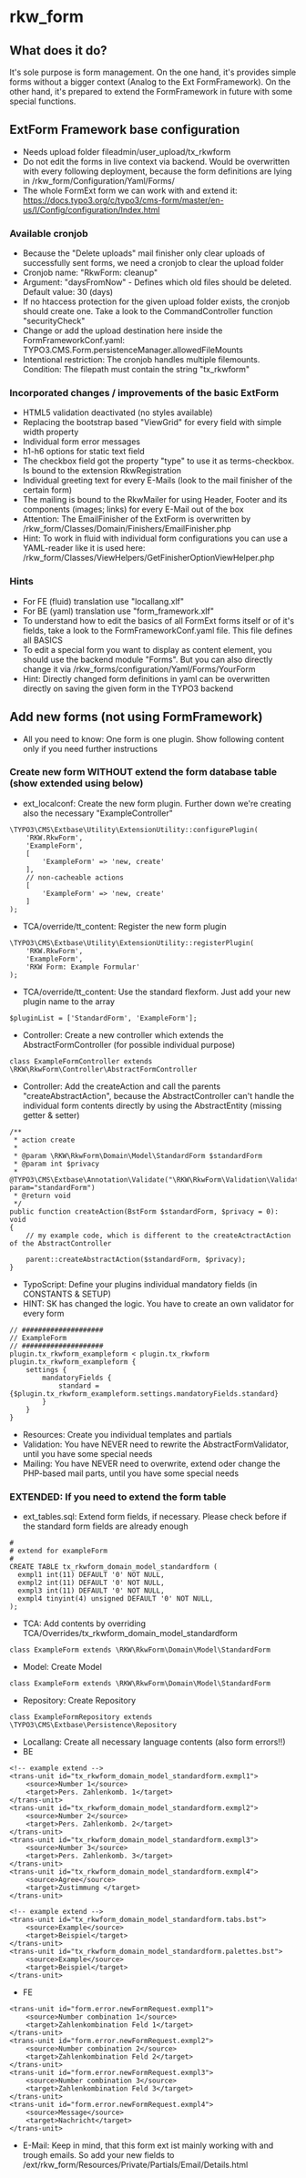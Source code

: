 # rkw_form

## What does it do?
It's sole purpose is form management.
On the one hand, it's provides simple forms without a bigger context (Analog to the Ext FormFramework).
On the other hand, it's prepared to extend the FormFramework in future with some special functions.

## ExtForm Framework base configuration
* Needs upload folder fileadmin/user_upload/tx_rkwform
* Do not edit the forms in live context via backend. Would be overwritten with every following deployment, because the form definitions are lying in /rkw_form/Configuration/Yaml/Forms/
* The whole FormExt form we can work with and extend it: https://docs.typo3.org/c/typo3/cms-form/master/en-us/I/Config/configuration/Index.html
### Available cronjob
* Because the "Delete uploads" mail finisher only clear uploads of successfully sent forms, we need a cronjob to clear the upload folder
* Cronjob name: "RkwForm: cleanup"
* Argument: "daysFromNow" - Defines which old files should be deleted. Default value: 30 (days)
* If no htaccess protection for the given upload folder exists, the cronjob should create one. Take a look to the CommandController function "securityCheck"
* Change or add the upload destination here inside the FormFrameworkConf.yaml: TYPO3.CMS.Form.persistenceManager.allowedFileMounts
* Intentional restriction: The cronjob handles multiple filemounts. Condition: The filepath must contain the string "tx_rkwform"
### Incorporated changes / improvements of the basic ExtForm
* HTML5 validation deactivated (no styles available)
* Replacing the bootstrap based "ViewGrid" for every field with simple width property
* Individual form error messages
* h1-h6 options for static text field
* The checkbox field got the property "type" to use it as terms-checkbox. Is bound to the extension RkwRegistration
* Individual greeting text for every E-Mails (look to the mail finisher of the certain form)
* The mailing is bound to the RkwMailer for using Header, Footer and its components (images; links) for every E-Mail out of the box
* Attention: The EmailFinisher of the ExtForm is overwritten by /rkw_form/Classes/Domain/Finishers/EmailFinisher.php
* Hint: To work in fluid with individual form configurations you can use a YAML-reader like it is used here: /rkw_form/Classes/ViewHelpers/GetFinisherOptionViewHelper.php
### Hints
* For FE (fluid) translation use "locallang.xlf"
* For BE (yaml) translation use "form_framework.xlf"
* To understand how to edit the basics of all FormExt forms itself or of it's fields, take a look to the FormFrameworkConf.yaml file. This file defines all BASICS
* To edit a special form you want to display as content element, you should use the backend module "Forms". But you can also directly change it via /rkw_forms/configuration/Yaml/Forms/YourForm
* Hint: Directly changed form definitions in yaml can be overwritten directly on saving the given form in the TYPO3 backend

## Add new forms (not using FormFramework)
* All you need to know: One form is one plugin. Show following content only if you need further instructions

### Create new form WITHOUT extend the form database table (show extended using below)
* ext_localconf: Create the new form plugin. Further down we're creating also the necessary "ExampleController"
```
\TYPO3\CMS\Extbase\Utility\ExtensionUtility::configurePlugin(
    'RKW.RkwForm',
    'ExampleForm',
    [
        'ExampleForm' => 'new, create'
    ],
    // non-cacheable actions
    [
        'ExampleForm' => 'new, create'
    ]
);
```
* TCA/override/tt_content: Register the new form plugin
```
\TYPO3\CMS\Extbase\Utility\ExtensionUtility::registerPlugin(
    'RKW.RkwForm',
    'ExampleForm',
    'RKW Form: Example Formular'
);
```
* TCA/override/tt_content: Use the standard flexform. Just add your new plugin name to the array
```
$pluginList = ['StandardForm', 'ExampleForm'];
```
* Controller: Create a new controller which extends the AbstractFormController (for possible individual purpose)
```
class ExampleFormController extends \RKW\RkwForm\Controller\AbstractFormController
```
* Controller: Add the createAction and call the parents "createAbstractAction", because the AbstractController can't handle the individual form contents directly by using the AbstractEntity (missing getter & setter)
```
/**
 * action create
 *
 * @param \RKW\RkwForm\Domain\Model\StandardForm $standardForm
 * @param int $privacy
 * @TYPO3\CMS\Extbase\Annotation\Validate("\RKW\RkwForm\Validation\Validator\AbstractFormValidator", param="standardForm")
 * @return void
 */
public function createAction(BstForm $standardForm, $privacy = 0): void
{
    // my example code, which is different to the createActractAction of the AbstractController

    parent::createAbstractAction($standardForm, $privacy);
}
```
* TypoScript: Define your plugins individual mandatory fields (in CONSTANTS & SETUP)
* HINT: SK has changed the logic. You have to create an own validator for every form
```
// ####################
// ExampleForm
// ####################
plugin.tx_rkwform_exampleform < plugin.tx_rkwform
plugin.tx_rkwform_exampleform {
    settings {
        mandatoryFields {
            standard = {$plugin.tx_rkwform_exampleform.settings.mandatoryFields.standard}
        }
    }
}
```
* Resources: Create you individual templates and partials
* Validation: You have NEVER need to rewrite the AbstractFormValidator, until you have some special needs
* Mailing: You have NEVER need to overwrite, extend oder change the PHP-based mail parts, until you have some special needs


### EXTENDED: If you need to extend the form table
* ext_tables.sql: Extend form fields, if necessary. Please check before if the standard form fields are already enough
```
#
# extend for exampleForm
#
CREATE TABLE tx_rkwform_domain_model_standardform (
  exmpl1 int(11) DEFAULT '0' NOT NULL,
  exmpl2 int(11) DEFAULT '0' NOT NULL,
  exmpl3 int(11) DEFAULT '0' NOT NULL,
  exmpl4 tinyint(4) unsigned DEFAULT '0' NOT NULL,
);
```
* TCA: Add contents by overriding TCA/Overrides/tx_rkwform_domain_model_standardform
```
class ExampleForm extends \RKW\RkwForm\Domain\Model\StandardForm
```
* Model: Create Model
```
class ExampleForm extends \RKW\RkwForm\Domain\Model\StandardForm
```
* Repository: Create Repository
```
class ExampleFormRepository extends \TYPO3\CMS\Extbase\Persistence\Repository
```
* Locallang: Create all necessary language contents (also form errors!!)
* BE
```
<!-- example extend -->
<trans-unit id="tx_rkwform_domain_model_standardform.exmpl1">
    <source>Number 1</source>
    <target>Pers. Zahlenkomb. 1</target>
</trans-unit>
<trans-unit id="tx_rkwform_domain_model_standardform.exmpl2">
    <source>Number 2</source>
    <target>Pers. Zahlenkomb. 2</target>
</trans-unit>
<trans-unit id="tx_rkwform_domain_model_standardform.exmpl3">
    <source>Number 3</source>
    <target>Pers. Zahlenkomb. 3</target>
</trans-unit>
<trans-unit id="tx_rkwform_domain_model_standardform.exmpl4">
    <source>Agree</source>
    <target>Zustimmung </target>
</trans-unit>

<!-- example extend -->
<trans-unit id="tx_rkwform_domain_model_standardform.tabs.bst">
    <source>Example</source>
    <target>Beispiel</target>
</trans-unit>
<trans-unit id="tx_rkwform_domain_model_standardform.palettes.bst">
    <source>Example</source>
    <target>Beispiel</target>
</trans-unit>
```
* FE
```
<trans-unit id="form.error.newFormRequest.exmpl1">
    <source>Number combination 1</source>
    <target>Zahlenkombination Feld 1</target>
</trans-unit>
<trans-unit id="form.error.newFormRequest.exmpl2">
    <source>Number combination 2</source>
    <target>Zahlenkombination Feld 2</target>
</trans-unit>
<trans-unit id="form.error.newFormRequest.exmpl3">
    <source>Number combination 3</source>
    <target>Zahlenkombination Feld 3</target>
</trans-unit>
<trans-unit id="form.error.newFormRequest.exmpl4">
    <source>Message</source>
    <target>Nachricht</target>
</trans-unit>

```
* E-Mail: Keep in mind, that this form ext ist mainly working with and trough emails. So add your new fields to /ext/rkw_form/Resources/Private/Partials/Email/Details.html
